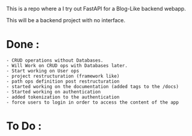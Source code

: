 This is a repo where a I try out FastAPI for a Blog-Like backend webapp.

This will be a backend project with no interface. 


# Done : 

    - CRUD operations without Databases. 
    - Will Work on CRUD ops with Databases later.
    - Start working on User ops
    - project restructuration (framework like)
    - path ops definition post restructuration
    - started working on the documentation (added tags to the /docs)
    - Started working on authentication
    - added tokenization to the authentication
    - force users to login in order to access the content of the app
# To Do :





